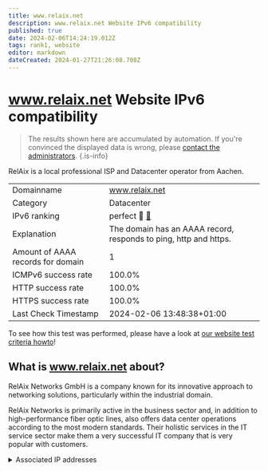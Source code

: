 ```yaml
---
title: www.relaix.net
description: www.relaix.net Website IPv6 compatibility
published: true
date: 2024-02-06T14:24:19.012Z
tags: rank1, website
editor: markdown
dateCreated: 2024-01-27T21:26:08.708Z
---
```


# www.relaix.net Website IPv6 compatibility

> The results shown here are accumulated by automation. If you're convinced the displayed data is wrong, please [contact the administrators](/howto/chat). 
{.is-info}

RelAix is a local professional ISP and Datacenter operator from Aachen.


|   |   |
| - | - |
| Domainname | www.relaix.net
| Category | Datacenter |
| IPv6 ranking | perfect :1st_place_medal: [🔗](/howto/ranking) |
| Explanation | The domain has an AAAA record, responds to ping, http and https. |
| Amount of AAAA records for domain | 1 |
| ICMPv6 success rate | 100.0%|
| HTTP success rate | 100.0% |
| HTTPS success rate | 100.0% |
| Last Check Timestamp | 2024-02-06 13:48:38+01:00 |

To see how this test was performed, please have a look at [our website test criteria howto](/howto/testcriteria/website)!


## What is www.relaix.net about?
RelAix Networks GmbH is a company known for its innovative approach to networking solutions, particularly within the industrial domain.

RelAix Networks is primarily active in the business sector and, in addition to high-performance fiber optic lines, also offers data center operations according to the most modern standards.
Their holistic services in the IT service sector make them a very successful IT company that is very popular with customers.



<details>
<summary>Associated IP addresses</summary>

2a00:fe0:0:3::1000

</details>
